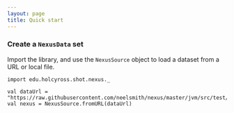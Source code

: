 ```yaml
---
layout: page
title: Quick start
---
```





### Create a `NexusData` set

Import the library, and use the `NexusSource` object to load a dataset from a URL or local file.


```scala:mdoc
import edu.holcyross.shot.nexus._

val dataUrl = "https://raw.githubusercontent.com/neelsmith/nexus/master/jvm/src/test/resources/CaveTrechineCOI.nex"
val nexus = NexusSource.fromURL(dataUrl)

```
